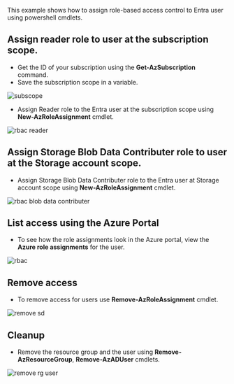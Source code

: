 This example shows how to assign role-based access control to Entra user using powershell cmdlets.

## Assign reader role to user at the subscription scope.

* Get the ID of your subscription using the **Get-AzSubscription** command.
* Save the subscription scope in a variable.

![subscope](https://github.com/user-attachments/assets/22965c6c-1ebd-4dd8-9a1e-33fd45bf226e)

* Assign Reader role to the Entra user at the subscription scope using **New-AzRoleAssignment** cmdlet.

![rbac reader](https://github.com/user-attachments/assets/e2030531-f84c-4eaa-a00b-70bd487b94d7)

## Assign Storage Blob Data Contributer role to user at the Storage account scope.

* Assign Storage Blob Data Contributer role to the Entra user at Storage account scope using **New-AzRoleAssignment** cmdlet.

![rbac blob data contributer](https://github.com/user-attachments/assets/290745c1-ab8d-45e0-93f8-e888dadfefe4)

## List access using the Azure Portal

* To see how the role assignments look in the Azure portal, view the **Azure role assignments** for the user.

![rbac](https://github.com/user-attachments/assets/0bc86534-6b99-4a05-ad3b-3783e5174226)

## Remove access

* To remove access for users use **Remove-AzRoleAssignment** cmdlet.

![remove sd](https://github.com/user-attachments/assets/68f1c4a1-21f7-42b1-ba13-3c78f154e7c9)

## Cleanup

* Remove the resource group and the user using **Remove-AzResourceGroup**, **Remove-AzADUser** cmdlets.

![remove rg user](https://github.com/user-attachments/assets/3aa8dfe4-fc0a-49aa-911f-a94e3bd14487)


